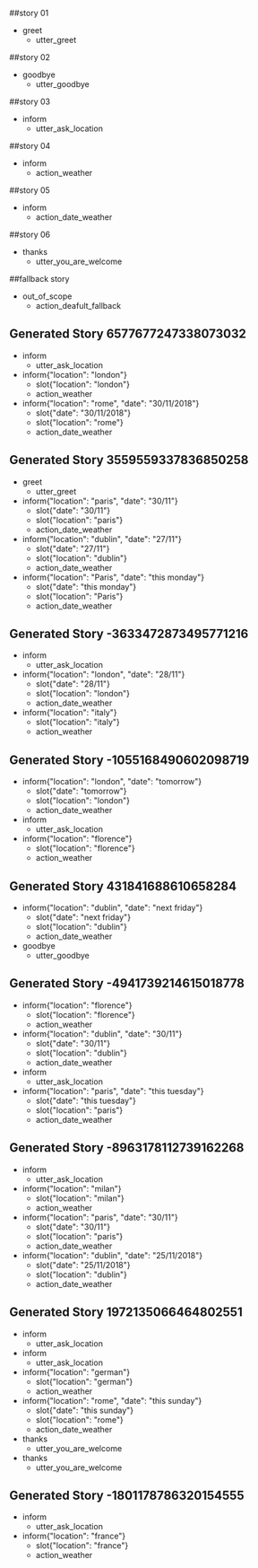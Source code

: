 ##story 01
* greet
    - utter_greet

##story 02
* goodbye
    - utter_goodbye

##story 03
* inform
    - utter_ask_location

##story 04
* inform
    - action_weather

##story 05
* inform
    - action_date_weather

##story 06
* thanks
    - utter_you_are_welcome

##fallback story
* out_of_scope  
    - action_deafult_fallback

## Generated Story 6577677247338073032
* inform
    - utter_ask_location
* inform{"location": "london"}
    - slot{"location": "london"}
    - action_weather
* inform{"location": "rome", "date": "30/11/2018"}
    - slot{"date": "30/11/2018"}
    - slot{"location": "rome"}
    - action_date_weather

## Generated Story 3559559337836850258
* greet
    - utter_greet
* inform{"location": "paris", "date": "30/11"}
    - slot{"date": "30/11"}
    - slot{"location": "paris"}
    - action_date_weather
* inform{"location": "dublin", "date": "27/11"}
    - slot{"date": "27/11"}
    - slot{"location": "dublin"}
    - action_date_weather
* inform{"location": "Paris", "date": "this monday"}
    - slot{"date": "this monday"}
    - slot{"location": "Paris"}
    - action_date_weather

## Generated Story -3633472873495771216
* inform
    - utter_ask_location
* inform{"location": "london", "date": "28/11"}
    - slot{"date": "28/11"}
    - slot{"location": "london"}
    - action_date_weather
* inform{"location": "italy"}
    - slot{"location": "italy"}
    - action_weather

## Generated Story -1055168490602098719
* inform{"location": "london", "date": "tomorrow"}
    - slot{"date": "tomorrow"}
    - slot{"location": "london"}
    - action_date_weather
* inform
    - utter_ask_location
* inform{"location": "florence"}
    - slot{"location": "florence"}
    - action_weather

## Generated Story 431841688610658284
* inform{"location": "dublin", "date": "next friday"}
    - slot{"date": "next friday"}
    - slot{"location": "dublin"}
    - action_date_weather
* goodbye
    - utter_goodbye

## Generated Story -4941739214615018778
* inform{"location": "florence"}
    - slot{"location": "florence"}
    - action_weather
* inform{"location": "dublin", "date": "30/11"}
    - slot{"date": "30/11"}
    - slot{"location": "dublin"}
    - action_date_weather
* inform
    - utter_ask_location
* inform{"location": "paris", "date": "this tuesday"}
    - slot{"date": "this tuesday"}
    - slot{"location": "paris"}
    - action_date_weather

## Generated Story -8963178112739162268
* inform
    - utter_ask_location
* inform{"location": "milan"}
    - slot{"location": "milan"}
    - action_weather
* inform{"location": "paris", "date": "30/11"}
    - slot{"date": "30/11"}
    - slot{"location": "paris"}
    - action_date_weather
* inform{"location": "dublin", "date": "25/11/2018"}
    - slot{"date": "25/11/2018"}
    - slot{"location": "dublin"}
    - action_date_weather

## Generated Story 1972135066464802551
* inform
    - utter_ask_location
* inform
    - utter_ask_location
* inform{"location": "german"}
    - slot{"location": "german"}
    - action_weather
* inform{"location": "rome", "date": "this sunday"}
    - slot{"date": "this sunday"}
    - slot{"location": "rome"}
    - action_date_weather
* thanks
    - utter_you_are_welcome
* thanks
    - utter_you_are_welcome

## Generated Story -1801178786320154555
* inform
    - utter_ask_location
* inform{"location": "france"}
    - slot{"location": "france"}
    - action_weather

